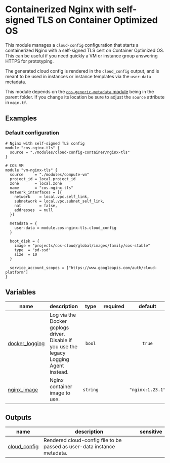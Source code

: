 # Containerized Nginx with self-signed TLS on Container Optimized OS

This module manages a `cloud-config` configuration that starts a containerized Nginx with a self-signed TLS cert on Container Optimized OS.
This can be useful if you need quickly a VM or instance group answering HTTPS for prototyping.

The generated cloud config is rendered in the `cloud_config` output, and is meant to be used in instances or instance templates via the `user-data` metadata.

This module depends on the [`cos-generic-metadata` module](../cos-generic-metadata) being in the parent folder. If you change its location be sure to adjust the `source` attribute in `main.tf`.

## Examples

### Default configuration

```hcl
# Nginx with self-signed TLS config
module "cos-nginx-tls" {
  source = "./modules/cloud-config-container/nginx-tls"
}

# COS VM
module "vm-nginx-tls" {
  source     = "./modules/compute-vm"
  project_id = local.project_id
  zone       = local.zone
  name       = "cos-nginx-tls"
  network_interfaces = [{
    network    = local.vpc.self_link,
    subnetwork = local.vpc.subnet_self_link,
    nat        = false,
    addresses  = null
  }]

  metadata = {
    user-data = module.cos-nginx-tls.cloud_config
  }

  boot_disk = {
    image = "projects/cos-cloud/global/images/family/cos-stable"
    type  = "pd-ssd"
    size  = 10
  }

  service_account_scopes = ["https://www.googleapis.com/auth/cloud-platform"]
}
```
<!-- BEGIN TFDOC -->

## Variables

| name | description | type | required | default |
|---|---|:---:|:---:|:---:|
| [docker_logging](variables.tf#L23) | Log via the Docker gcplogs driver. Disable if you use the legacy Logging Agent instead. | <code>bool</code> |  | <code>true</code> |
| [nginx_image](variables.tf#L17) | Nginx container image to use. | <code>string</code> |  | <code>&#34;nginx:1.23.1&#34;</code> |

## Outputs

| name | description | sensitive |
|---|---|:---:|
| [cloud_config](outputs.tf#L17) | Rendered cloud-config file to be passed as user-data instance metadata. |  |

<!-- END TFDOC -->
